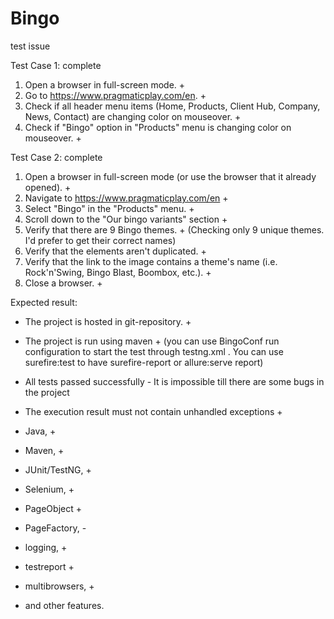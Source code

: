 # Bingo
test issue

Test Case 1: complete
1. Open a browser in full-screen mode. +
2. Go to https://www.pragmaticplay.com/en. +
3. Check if all header menu items (Home, Products, Client Hub, Company, News, Contact) are changing color on mouseover. +
4. Check if "Bingo" option in "Products" menu is changing color on mouseover. +

Test Сase 2:  complete
1. Open a browser in full-screen mode (or use the browser that it already opened).  +
2. Navigate to https://www.pragmaticplay.com/en  +
3. Select "Bingo" in the "Products" menu.  +
4. Scroll down to the "Our bingo variants" section +
5. Verify that there are 9 Bingo themes. + (Checking only 9 unique themes. I'd prefer to get their correct names)
6. Verify that the elements aren't duplicated. +
7. Verify that the link to the image contains a theme's name (i.e. Rock'n'Swing, Bingo Blast, Boombox, etc.). +
8. Close a browser. +


Expected result:
- The project is hosted in git-repository.  +
- The project is run using maven +
  (you can use BingoConf run configuration to start the test through testng.xml .
  You can use surefire:test to have surefire-report or allure:serve report)

- All tests passed successfully - It is impossible till there are some bugs in the project
- The execution result must not contain unhandled exceptions +

- Java, +
- Maven, +
- JUnit/TestNG, +
- Selenium, +
- PageObject +
- PageFactory, -
- logging, +
- testreport +
- multibrowsers, +
- and other features. 


